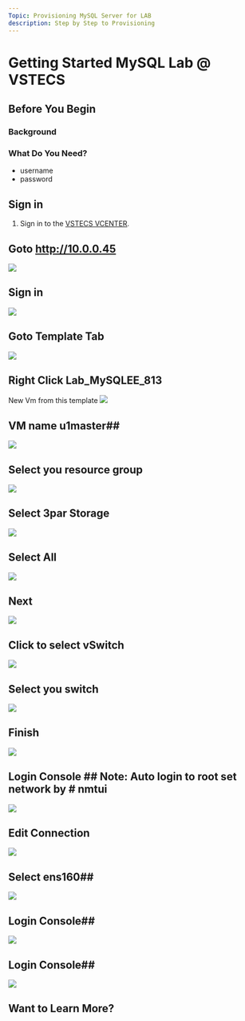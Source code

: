 ```yaml
---
Topic: Provisioning MySQL Server for LAB 
description: Step by Step to Provisioning
---
```

# Getting Started MySQL Lab @ VSTECS #

## Before You Begin ##

### Background ###

### What Do You Need? ###
* username
* password 

## Sign in ##
1. Sign in to the [VSTECS VCENTER](https://10.0.0.45/websso/SAML2/SSO/vstecs.local?SAMLRequest=zVRdb5swFH3fr0B%2BBwMhW2KFVFmzapXalZVsmvYyGbhJLBk78zWQ%2FvsZkmxR11V5nHiz7j33fInZ%0A1b6WXgsGhVYpiYKQeKBKXQm1ScmX1Y0%2FIVfzNzPktdyxRWO36hF%2BNoDWWyCCsW7tWitsajA5mFaU%0AcKsq2KfEAS3dmFDcDtBba3fIKI3CoP%2BSMe2gQNQ0X9zfxTTPH2iLFkoMpC65JN6NNiUMF1Oy5hKB%0AeLfLlPwYrfl6PCneTsYhn%2FBoCqNknUBRFO%2BmRTKqYjeGGUcULfxZRGwcMbRc2ZTEYTT1o8iP4lU4%0AZqOIjSdBGCbfiZcZbXWp5XuhDg40RjHNUSBTvAZktmQ9XxYHISsOQ8g%2BrlaZnz3kqwGgFRWYT27a%0A2XnSypJkRLyvJ5vj3mZnvEI2GPv6nd2RFJkfYxjUmMsB%2BCkpMv87hUbQHuKURg2WV9zyGT2%2Fdbgc%0A71iv63aZaSnKJ28hpe6uDXDrtFrTwBBaze3rdPoXUfnrYZTtelNc8MoSL896%2FM8Nl2ItwLxUmn%2FQ%0APbczvtRPepTFXIMr0RuE5zAXm%2Foc5QjSupWDBKegrTtuICh1TbHcQs2RcmuNPwBT18iYhgn9sHdG%0A9B3Bk6A9it8YXdcF3SjQZuMWwoh%2Bu7%2FLByxfDNUuXQBuntmnnQukP88eQUHHCwkr9%2FaC4P%2BI6hIk%0AbM6p0ufhzE%2BlPP8PzX8B&SigAlg=http%3A%2F%2Fwww.w3.org%2F2001%2F04%2Fxmldsig-more%23rsa-sha256&Signature=CRPgGbiottSyxxbO89wy0Bjtu317IQJcJAx9vCGNlE9gw2G1NgWtaOkyckALiYqCnl6B8R35iLUY%0AyLZRjD8AmoCU7XA3LZN7HJNeFkJEvNcFHtyYio8XZPPLMfK3SwIEZfihvYRJ5CX7q2xi8FVyVXfe%0A5wFctBLiolC%2Fp8vp6wCsG1XgqWXwAbuq9XneRTZorrX9NVEKBnrH%2BXkcGXNTygpEPDAIl%2FDKpYDN%0APZfXSwvS0I5oDC1X4Iv%2B%2Bt1Qt3A5ALPc2Js3t07RC1Ud%2BNP71AZ7kt5bT3eRBSJjRAXsvtp%2B%2FFQf%0AxpqIzhnM864DmjnCvnEsK%2Bf3wLlKxlOnnKiSiw%3D%3D).

## Goto http://10.0.0.45 ## 
![](img/01.png)
## Sign in ## 
![](img/02.png)
## Goto Template Tab ## 
![](img/03.png)
## Right Click Lab_MySQLEE_813 ##
New Vm from this template
![](img/04.png)
## VM name u1master## 
![](img/05.PNG)
## Select you resource group ## 
![](img/06.PNG)
## Select 3par Storage ##   
![](img/07.PNG)
## Select All ##   
![](img/08.PNG)
## Next ##   
![](img/09.PNG)
## Click to select vSwitch ##   
![](img/10.PNG)
## Select you switch ##   
![](img/11.PNG)
## Finish  ##   
![](img/12.PNG)
## Login Console ## Note: Auto login to root set network by # nmtui  
![](img/13.PNG)
## Edit Connection ##   
![](img/14.PNG)
## Select ens160##   
![](img/15.PNG)
## Login Console##   
![](img/13.PNG)
## Login Console##   
![](img/13.PNG)


## Want to Learn More? ##
